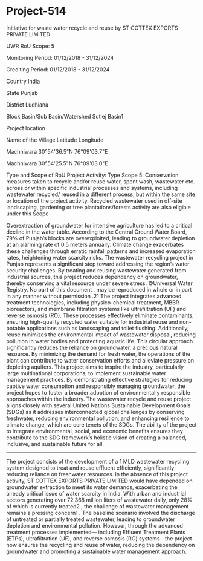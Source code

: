 # Project-514
Initiative for waste water recycle and reuse by ST COTTEX EXPORTS PRIVATE LIMITED

UWR RoU Scope: 5

Monitoring Period: 01/12/2018 - 31/12/2024

Crediting Period: 01/12/2018 - 31/12/2024

Country India

State Punjab

District Ludhiana

Block Basin/Sub Basin/Watershed Sutlej Basin1

Project location

Name of the Village Latitude Longitude

Machhiwara 30°54'36.5"N 76°09'03.7"E

Machhiwara 30°54'25.5"N 76°09'03.0"E

Type and Scope of RoU Project Activity: Type Scope 5: Conservation measures taken to recycle and/or
reuse water, spent wash, wastewater etc. across or within
specific industrial processes and systems, including wastewater
recycled/ reused in a different process, but within the same site
or location of the project activity. Recycled wastewater used in
off-site landscaping, gardening or tree plantations/forests
activity are also eligible under this Scope

Overextraction of groundwater for intensive agriculture has led to a critical decline in the water table.
According to the Central Ground Water Board, 79% of Punjab’s blocks are overexploited, leading to
groundwater depletion at an alarming rate of 0.5 meters annually. Climate change exacerbates these
challenges through erratic rainfall patterns and increased evaporation rates, heightening water scarcity
risks.
The wastewater recycling project in Punjab represents a significant step toward addressing the region’s
water security challenges. By treating and reusing wastewater generated from industrial sources, this
project reduces dependency on groundwater, thereby conserving a vital resource under severe stress.
©Universal Water Registry. No part of this document , may be reproduced in whole or in part in any manner without permission .21
The project integrates advanced treatment technologies, including physico-chemical treatment, MBBR
bioreactors, and membrane filtration systems like ultrafiltration (UF) and reverse osmosis (RO). These
processes effectively eliminate contaminants, ensuring high-quality recycled water suitable for industrial
reuse and non-potable applications such as landscaping and toilet flushing. Additionally, reuse
minimizes the environmental impact of wastewater disposal, reducing pollution in water bodies and
protecting aquatic life. This circular approach significantly reduces the reliance on groundwater, a
precious natural resource. By minimizing the demand for fresh water, the operations of the plant can
contribute to water conservation efforts and alleviate pressure on depleting aquifers.
This project aims to inspire the industry, particularly large multinational corporations, to implement
sustainable water management practices. By demonstrating effective strategies for reducing captive
water consumption and responsibly managing groundwater, the project hopes to foster a broader
adoption of environmentally responsible approaches within the industry.
The wastewater recycle and reuse project aligns closely with several United Nations Sustainable
Development Goals (SDGs) as it addresses interconnected global challenges by conserving freshwater,
reducing environmental pollution, and enhancing resilience to climate change, which are core tenets of
the SDGs. The ability of the project to integrate environmental, social, and economic benefits ensures
they contribute to the SDG framework’s holistic vision of creating a balanced, inclusive, and sustainable
future for all.

_______________
The project consists of the development of a 1 MLD
wastewater recycling system designed to treat and
reuse effluent efficiently, significantly reducing reliance
on freshwater resources. In the absence of this project
activity, ST COTTEX EXPORTS PRIVATE LIMITED would
have depended on groundwater extraction to meet its
water demands, exacerbating the already critical issue
of water scarcity in India. With urban and industrial
sectors generating over 72,368 million liters of
wastewater daily, only 28% of which is currently
treated2
, the challenge of wastewater management
remains a pressing concern1
. The baseline scenario
involved the discharge of untreated or partially treated
wastewater, leading to groundwater depletion and
environmental pollution. However, through the
advanced treatment processes implemented—
including Effluent Treatment Plants (ETPs),
ultrafiltration (UF), and reverse osmosis (RO) systems—the project now ensures the recycling and reuse of water, reducing the dependency on groundwater
and promoting a sustainable water management approach.


